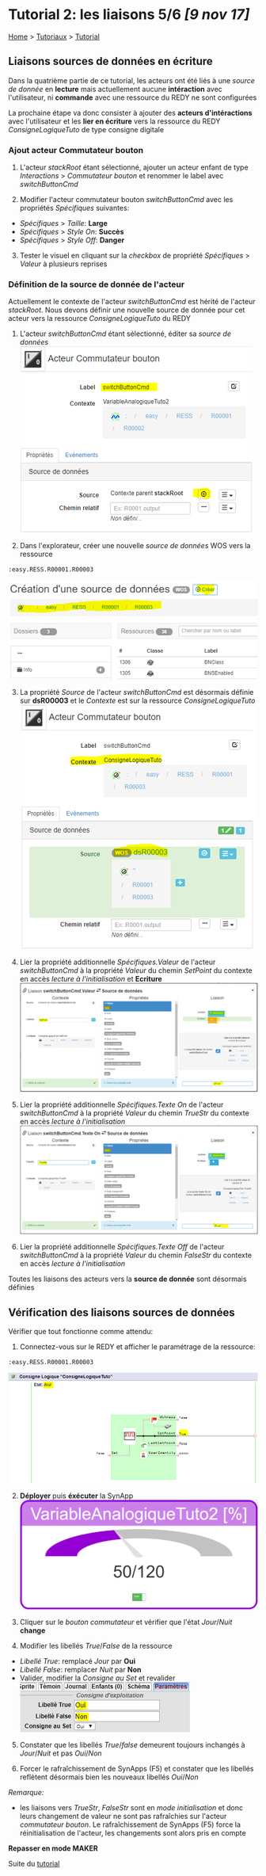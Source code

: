 # Tutorial 2: les liaisons **5/6** *[9 nov 17]*

[Home](../../sitemap.md) > [Tutoriaux](../index.md) > [Tutorial](index.md)

## Liaisons **sources de données** en écriture

Dans la quatrième partie de ce tutorial, les acteurs ont été liés à une *source de donnée* en **lecture** mais actuellement aucune **intéraction** avec l'utilisateur, ni **commande** avec une ressource du REDY ne sont configurées

La prochaine étape va donc consister à ajouter des **acteurs d'intéractions** avec l'utilisateur et les **lier en écriture** vers la ressource du REDY *ConsigneLogiqueTuto* de type consigne digitale

### Ajout acteur **Commutateur bouton**

1. L'acteur *stackRoot* étant sélectionné, ajouter un acteur enfant de type *Interactions* > *Commutateur bouton* et renommer le label avec *switchButtonCmd*

2. Modifier l'acteur commutateur bouton *switchButtonCmd* avec les propriétés *Spécifiques* suivantes:
  * *Spécifiques* > *Taille*: **Large**
  * *Spécifiques* > *Style On*: **Succès**
  * *Spécifiques* > *Style Off*: **Danger**

3. Tester le visuel en cliquant sur la *checkbox* de propriété *Spécifiques* > *Valeur* à plusieurs reprises

### Définition de la source de donnée de l'acteur

Actuellement le contexte de l'acteur *switchButtonCmd* est hérité de l'acteur *stackRoot*. Nous devons définir une nouvelle source de donnée pour cet acteur vers la ressource *ConsigneLogiqueTuto* du REDY

1. L'acteur *switchButtonCmd* étant sélectionné, éditer sa *source de données*
![Edition source de données](assets/page4_1.png)

2. Dans l'explorateur, créer une nouvelle *source de données* WOS vers la ressource
```
:easy.RESS.R00001.R00003
```
![Création source de données](assets/page4_2.png)

3. La propriété *Source* de l'acteur *switchButtonCmd* est désormais définie sur **dsR00003** et le *Contexte* est sur la ressource *ConsigneLogiqueTuto*
![Création source de données](assets/page4_3.png)

4. Lier la propriété additionnelle *Spécifiques.Valeur* de l'acteur *switchButtonCmd* à la propriété *Valeur* du chemin *SetPoint* du contexte en accès *lecture à l'initialisation* et **Ecriture**
![Edition liaison vers TrueStr](assets/page4_4.png)

5. Lier la propriété additionnelle *Spécifiques.Texte On* de l'acteur *switchButtonCmd* à la propriété *Valeur* du chemin *TrueStr* du contexte en accès *lecture à l'initialisation*
![Edition liaison vers SetPoint](assets/page4_6.png)

5. Lier la propriété additionnelle *Spécifiques.Texte Off* de l'acteur *switchButtonCmd* à la propriété *Valeur* du chemin *FalseStr* du contexte en accès *lecture à l'initialisation*

Toutes les liaisons des acteurs vers la **source de donnée** sont désormais définies

## Vérification des liaisons **sources de données**

Vérifier que tout fonctionne comme attendu: 

1. Connectez-vous sur le REDY et afficher le paramétrage de la ressource:
```
:easy.RESS.R00001.R00003
```
![Vérification liaison interne](assets/page4_7.png)

2. **Déployer** puis **éxécuter** la SynApp
![Vérification liaison interne](assets/page4_8.png)

3. Cliquer sur le *bouton commutateur* et vérifier que l'état *Jour*/*Nuit* **change**

4. Modifier les libellés *True*/*False* de la ressource
* *Libellé True*: remplacé *Jour* par **Oui**
* *Libellé False*: remplacer *Nuit* par **Non**
* Valider, modifier la *Consigne au Set* et revalider
![Paramètres de la ressource](assets/page4_9.png)

5. Constater que les libellés *True*/*false* demeurent toujours inchangés à *Jour*/*Nuit* et pas *Oui*/*Non*

6. Forcer le rafraîchissement de SynApps (F5) et constater que les libellés reflètent désormais bien les nouveaux libellés *Oui*/*Non*

*Remarque:*
* les liaisons vers *TrueStr*, *FalseStr* sont en *mode initialisation* et donc leurs changement de valeur ne sont pas rafraîchies sur l'acteur *commutateur bouton*.
Le rafraîchissement de SynApps (F5) force la réinitialisation de l'acteur, les changements sont alors pris en compte

**Repasser en mode MAKER**

Suite du [tutorial](part6.md)